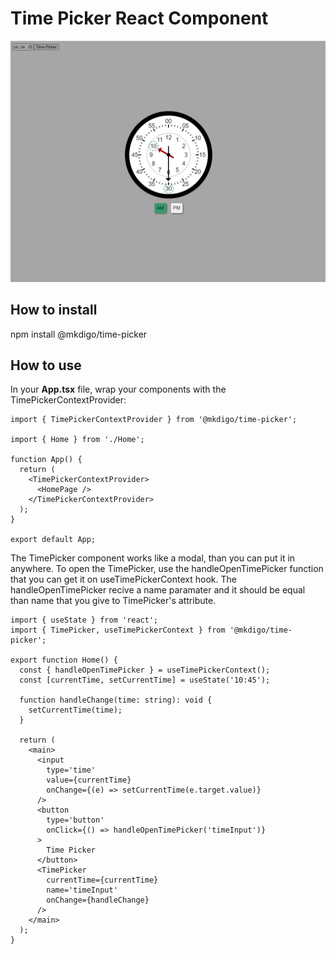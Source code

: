 # Time Picker React Component

![alt text](https://github.com/mkdigo/time-picker/blob/main/example.png?raw=true)

## How to install

npm install @mkdigo/time-picker

## How to use

In your **App.tsx** file, wrap your components with the TimePickerContextProvider:

```
import { TimePickerContextProvider } from '@mkdigo/time-picker';

import { Home } from './Home';

function App() {
  return (
    <TimePickerContextProvider>
      <HomePage />
    </TimePickerContextProvider>
  );
}

export default App;
```

The TimePicker component works like a modal, than you can put it in anywhere. To open the TimePicker, use the handleOpenTimePicker function that you can get it on useTimePickerContext hook. The handleOpenTimePicker recive a name paramater and it should be equal than name that you give to TimePicker's attribute.

```
import { useState } from 'react';
import { TimePicker, useTimePickerContext } from '@mkdigo/time-picker';

export function Home() {
  const { handleOpenTimePicker } = useTimePickerContext();
  const [currentTime, setCurrentTime] = useState('10:45');

  function handleChange(time: string): void {
    setCurrentTime(time);
  }

  return (
    <main>
      <input
        type='time'
        value={currentTime}
        onChange={(e) => setCurrentTime(e.target.value)}
      />
      <button
        type='button'
        onClick={() => handleOpenTimePicker('timeInput')}
      >
        Time Picker
      </button>
      <TimePicker
        currentTime={currentTime}
        name='timeInput'
        onChange={handleChange}
      />
    </main>
  );
}
```
